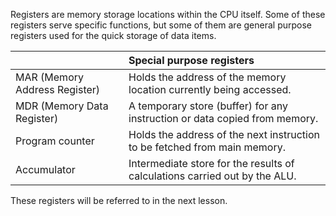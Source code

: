 Registers are memory storage locations within the CPU itself. 
Some of these registers serve specific functions, but some of them are general purpose registers used for the quick storage of data items.


| | **Special purpose registers** |
| :------ | :----------- |
|MAR (Memory Address Register)  |Holds the address of the memory location currently being accessed. |
|MDR (Memory Data Register) |A temporary store (buffer) for any instruction or data copied from memory.|
|Program counter  |Holds the address of the next instruction to be fetched from main memory. |
|Accumulator |Intermediate store for the results of calculations carried out by the ALU. |

These registers will be referred to in the next lesson.